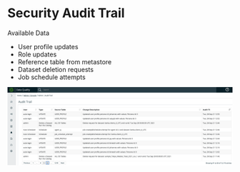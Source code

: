 # Security Audit Trail

Available Data

* User profile updates
* Role updates
* Reference table from metastore
* Dataset deletion requests
* Job schedule attempts

![](<../.gitbook/assets/image (64).png>)
